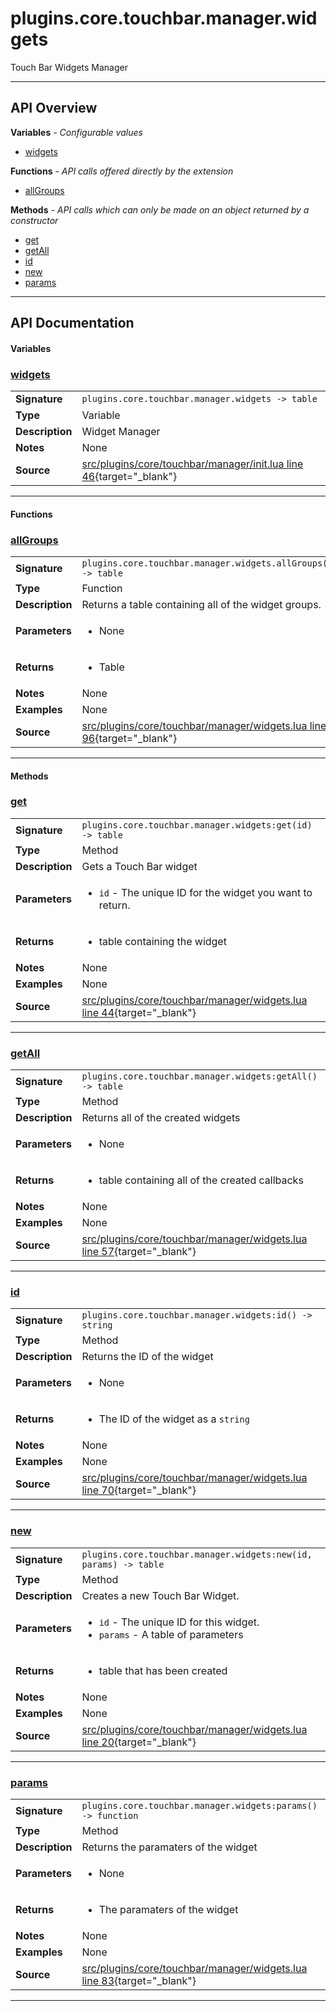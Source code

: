 # plugins.core.touchbar.manager.widgets

Touch Bar Widgets Manager

---

## API Overview
**Variables** - _Configurable values_
 * [widgets](#widgets)

**Functions** - _API calls offered directly by the extension_
 * [allGroups](#allgroups)

**Methods** - _API calls which can only be made on an object returned by a constructor_
 * [get](#get)
 * [getAll](#getall)
 * [id](#id)
 * [new](#new)
 * [params](#params)


---

## API Documentation

#### Variables


### [widgets](#widgets)

|                                             |                                                                                     |
| --------------------------------------------|-------------------------------------------------------------------------------------|
| **Signature**                               | `plugins.core.touchbar.manager.widgets -> table`                                                                    |
| **Type**                                    | Variable                                                                     |
| **Description**                             | Widget Manager                                                                     |
| **Notes**                                   | None |
| **Source**                                  | [src/plugins/core/touchbar/manager/init.lua line 46](https://github.com/CommandPost/CommandPost/blob/develop/src/plugins/core/touchbar/manager/init.lua#L46){target="_blank"} |

---

#### Functions


### [allGroups](#allgroups)

|                                             |                                                                                     |
| --------------------------------------------|-------------------------------------------------------------------------------------|
| **Signature**                               | `plugins.core.touchbar.manager.widgets.allGroups() -> table`                                                                    |
| **Type**                                    | Function                                                                     |
| **Description**                             | Returns a table containing all of the widget groups.                                                                     |
| **Parameters**                              | <ul><li>None</li></ul> |
| **Returns**                                 | <ul><li>Table</li></ul>          |
| **Notes**                                   | None |
| **Examples**                                | None |
| **Source**                                  | [src/plugins/core/touchbar/manager/widgets.lua line 96](https://github.com/CommandPost/CommandPost/blob/develop/src/plugins/core/touchbar/manager/widgets.lua#L96){target="_blank"} |

---

#### Methods


### [get](#get)

|                                             |                                                                                     |
| --------------------------------------------|-------------------------------------------------------------------------------------|
| **Signature**                               | `plugins.core.touchbar.manager.widgets:get(id) -> table`                                                                    |
| **Type**                                    | Method                                                                     |
| **Description**                             | Gets a Touch Bar widget                                                                     |
| **Parameters**                              | <ul><li>`id`      - The unique ID for the widget you want to return.</li></ul> |
| **Returns**                                 | <ul><li>table containing the widget</li></ul>          |
| **Notes**                                   | None |
| **Examples**                                | None |
| **Source**                                  | [src/plugins/core/touchbar/manager/widgets.lua line 44](https://github.com/CommandPost/CommandPost/blob/develop/src/plugins/core/touchbar/manager/widgets.lua#L44){target="_blank"} |

---


### [getAll](#getall)

|                                             |                                                                                     |
| --------------------------------------------|-------------------------------------------------------------------------------------|
| **Signature**                               | `plugins.core.touchbar.manager.widgets:getAll() -> table`                                                                    |
| **Type**                                    | Method                                                                     |
| **Description**                             | Returns all of the created widgets                                                                     |
| **Parameters**                              | <ul><li>None</li></ul> |
| **Returns**                                 | <ul><li>table containing all of the created callbacks</li></ul>          |
| **Notes**                                   | None |
| **Examples**                                | None |
| **Source**                                  | [src/plugins/core/touchbar/manager/widgets.lua line 57](https://github.com/CommandPost/CommandPost/blob/develop/src/plugins/core/touchbar/manager/widgets.lua#L57){target="_blank"} |

---


### [id](#id)

|                                             |                                                                                     |
| --------------------------------------------|-------------------------------------------------------------------------------------|
| **Signature**                               | `plugins.core.touchbar.manager.widgets:id() -> string`                                                                    |
| **Type**                                    | Method                                                                     |
| **Description**                             | Returns the ID of the widget                                                                     |
| **Parameters**                              | <ul><li>None</li></ul> |
| **Returns**                                 | <ul><li>The ID of the widget as a `string`</li></ul>          |
| **Notes**                                   | None |
| **Examples**                                | None |
| **Source**                                  | [src/plugins/core/touchbar/manager/widgets.lua line 70](https://github.com/CommandPost/CommandPost/blob/develop/src/plugins/core/touchbar/manager/widgets.lua#L70){target="_blank"} |

---


### [new](#new)

|                                             |                                                                                     |
| --------------------------------------------|-------------------------------------------------------------------------------------|
| **Signature**                               | `plugins.core.touchbar.manager.widgets:new(id, params) -> table`                                                                    |
| **Type**                                    | Method                                                                     |
| **Description**                             | Creates a new Touch Bar Widget.                                                                     |
| **Parameters**                              | <ul><li>`id` - The unique ID for this widget.</li><li>`params` - A table of parameters</li></ul> |
| **Returns**                                 | <ul><li>table that has been created</li></ul>          |
| **Notes**                                   | None |
| **Examples**                                | None |
| **Source**                                  | [src/plugins/core/touchbar/manager/widgets.lua line 20](https://github.com/CommandPost/CommandPost/blob/develop/src/plugins/core/touchbar/manager/widgets.lua#L20){target="_blank"} |

---


### [params](#params)

|                                             |                                                                                     |
| --------------------------------------------|-------------------------------------------------------------------------------------|
| **Signature**                               | `plugins.core.touchbar.manager.widgets:params() -> function`                                                                    |
| **Type**                                    | Method                                                                     |
| **Description**                             | Returns the paramaters of the widget                                                                     |
| **Parameters**                              | <ul><li>None</li></ul> |
| **Returns**                                 | <ul><li>The paramaters of the widget</li></ul>          |
| **Notes**                                   | None |
| **Examples**                                | None |
| **Source**                                  | [src/plugins/core/touchbar/manager/widgets.lua line 83](https://github.com/CommandPost/CommandPost/blob/develop/src/plugins/core/touchbar/manager/widgets.lua#L83){target="_blank"} |

---

